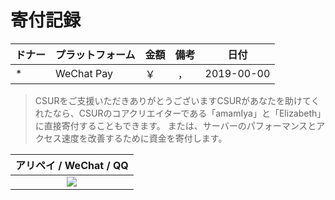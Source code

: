 # 寄付記録

| ドナー       | プラットフォーム       | 金額     | 備考                                     | 日付       |
| ------------ | ---------- | -------- | ---------------------------------------- | ---------- |
| \*           | WeChat Pay | ￥ &nbsp;  | &nbsp;，&nbsp;                       | 2019-00-00 |


> CSURをご支援いただきありがとうございますCSURがあなたを助けてくれたなら、CSURのコアクリエイターである「amamIya」と「Elizabeth」に直接寄付することもできます。 または、サーバーのパフォーマンスとアクセス速度を改善するために資金を寄付します。

|                              アリペイ / WeChat / QQ                              |
| :----------------------------------------------------------------------: |
| <img src="https://i.loli.net/2019/12/20/5ZBuakxyinLsz42.jpg"/> |
